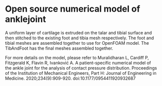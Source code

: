# Open source numerical model of anklejoint

A uniform layer of cartilage is extruded on the talar and tibial surface and then stitched to the existing foot and tibia mesh respectively.
The foot and tibial meshes are assembled together to use for OpenFOAM model. The TibAndFoot has the final meshes assembled together.

For more details on the model, please refer to
Muralidharan L, Cardiff P, Fitzgerald K, Flavin R, Ivanković A. A patient-specific numerical model of the ankle joint for the analysis of contact pressure distribution. Proceedings of the Institution of Mechanical Engineers, Part H: Journal of Engineering in Medicine. 2020;234(9):909-920. doi:10.1177/0954411920932687
